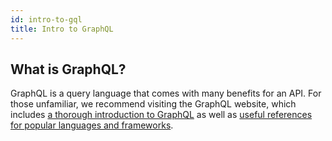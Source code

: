 ```yaml
---
id: intro-to-gql
title: Intro to GraphQL
---
```


## What is GraphQL?

GraphQL is a query language that comes with many benefits for an API.
For those unfamiliar, we recommend visiting the GraphQL website,
which includes <a href="https://graphql.org/learn/" target="_blank">a thorough introduction to GraphQL</a>
as well as
<a href="https://graphql.org/code/" target="_blank">useful references for popular languages and frameworks</a>.